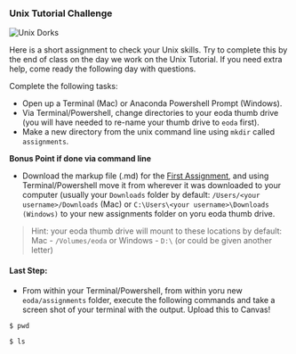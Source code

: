 ### Unix Tutorial Challenge
![Unix Dorks](../images/UnixDorks.png)

Here is a short assignment to check your Unix skills.  Try to complete this by the end of class on the day we work on the Unix Tutorial.  If you need extra help, come ready the following day with questions. 

Complete the following tasks:

- Open up a Terminal (Mac) or Anaconda Powershell Prompt (Windows). 
- Via Terminal/Powershell, change directories to your eoda thumb drive (you will have needed to re-name your thumb drive to `eoda` first).
- Make a new directory from the unix command line using `mkdir` called `assignments`. 


**Bonus Point if done via command line**
- Download the markup file (.md) for the [First Assignment](first_class_assignment), and using Terminal/Powershell move it from wherever it was downloaded to your computer (usually your `Downloads` folder by default:
`/Users/<your username>/Downloads` (Mac) or `C:\Users\<your username>\Downloads (Windows)` to your new assignments folder on yoru eoda thumb drive.

>Hint: your eoda thumb drive will mount to these locations by default: Mac - `/Volumes/eoda` or Windows - `D:\` (or could be given another letter)

#### Last Step:

- From within your Terminal/Powershell, from within yoru new `eoda/assignments` folder, execute the following commands and take a screen shot of your terminal with the output.  Upload this to Canvas!

`$ pwd`

`$ ls`
